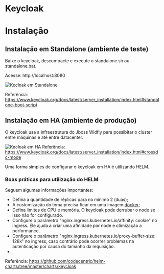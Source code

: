 # Keycloak

# Instalação

## Instalação em Standalone (ambiente de teste)

Baixe o keycloak, descompacte e execute o standalone.sh ou standalone.bat.

Acesse: http://localhost:8080

![Kecloak em Standalone](https://www.keycloak.org/docs/latest/server_installation/keycloak-images/standalone-boot-files.png)

Referência: https://www.keycloak.org/docs/latest/server_installation/index.html#standalone-boot-script

## Instalação em HA (ambiente de produção)

O keycloak usa a infraestrutura do Jboss Widfly para possibitar o cluster entre máquinas e até entre datacenter.


![Kecloak em HA](https://www.keycloak.org/docs/latest/server_installation/keycloak-images/cross-dc-architecture.png)
Referência: https://www.keycloak.org/docs/latest/server_installation/index.html#crossdc-mode

Uma forma simples de configurar o keycloak em HA é utilizando HELM.


### Boas práticas para utilização do HELM

Seguem algumas informações importantes:

* Defina a quantidade de réplicas para no mínimo 2 (duas);
* A customização do tema precisa ficar em uma imagem [docker](https://github.com/codecentric/helm-charts/tree/master/charts/keycloak#providing-a-custom-theme);
* Defina limites de CPU e memória. O keycloak pode derrubar o node se isso não for configurado.
* Configure o parâmetro "nginx.ingress.kubernetes.io/affinity: cookie" no ingress. Ele ajuda a criar uma afinidade por node e otimização a performance.
* Configure o parâmetro "nginx.ingress.kubernetes.io/proxy-buffer-size: 128k" no ingress, caso contrário pode ocorrer problemas na autenticação por causa do tamanho da requisição.
* 

Referência: https://github.com/codecentric/helm-charts/tree/master/charts/keycloak


